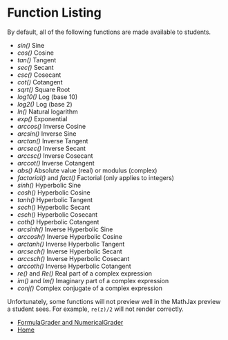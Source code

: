 # Function Listing

By default, all of the following functions are made available to students.

- *sin()* Sine
- *cos()* Cosine
- *tan()* Tangent
- *sec()* Secant
- *csc()* Cosecant
- *cot()* Cotangent
- *sqrt()* Square Root
- *log10()* Log (base 10)
- *log2()* Log (base 2)
- *ln()* Natural logarithm
- *exp()* Exponential
- *arccos()* Inverse Cosine
- *arcsin()* Inverse Sine
- *arctan()* Inverse Tangent
- *arcsec()* Inverse Secant
- *arccsc()* Inverse Cosecant
- *arccot()* Inverse Cotangent
- *abs()* Absolute value (real) or modulus (complex)
- *factorial()* and *fact()* Factorial (only applies to integers)
- *sinh()* Hyperbolic Sine
- *cosh()* Hyperbolic Cosine
- *tanh()* Hyperbolic Tangent
- *sech()* Hyperbolic Secant
- *csch()* Hyperbolic Cosecant
- *coth()* Hyperbolic Cotangent
- *arcsinh()* Inverse Hyperbolic Sine
- *arccosh()* Inverse Hyperbolic Cosine
- *arctanh()* Inverse Hyperbolic Tangent
- *arcsech()* Inverse Hyperbolic Secant
- *arccsch()* Inverse Hyperbolic Cosecant
- *arccoth()* Inverse Hyperbolic Cotangent
- *re()* and *Re()* Real part of a complex expression
- *im()* and *Im()* Imaginary part of a complex expression
- *conj()* Complex conjugate of a complex expression

Unfortunately, some functions will not preview well in the MathJax preview a student sees. For example, `re(z)/2` will not render correctly.


- [FormulaGrader and NumericalGrader](formula_grader.md)
- [Home](README.md)

